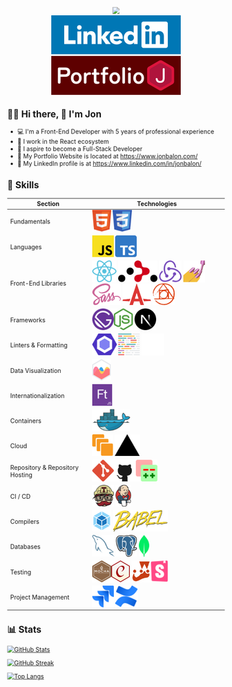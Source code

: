 <div align="center">
  <img src="https://media.giphy.com/media/vqxviVfqGAa14SgeiC/giphy.gif" style="width: 275px;" />

  <div id="badges">
    <a href="https://www.linkedin.com/in/jonbalon/">
      <img src="./assets/social/LinkedIn Social Button.svg" />
    </a>
    <a href="https://www.jonbalon.com/">
      <img src="./assets/social/Portfolio Button.svg" />
    </a>
  </div>
</div>

## :man_technologist: Hi there, :wave: I'm Jon

- :computer: I'm a Front-End Developer with 5 years of professional experience
- :hammer: I work in the React ecosystem
- :telescope: I aspire to become a Full-Stack Developer
- :link: My Portfolio Website is located at https://www.jonbalon.com/
- :link: My LinkedIn profile is at https://www.linkedin.com/in/jonbalon/

## :hammer: Skills

| Section                         | Technologies                                                                                                                                                                                                                                                                                                                                                                                                                                                                                                                                                                  |
| ------------------------------- | ----------------------------------------------------------------------------------------------------------------------------------------------------------------------------------------------------------------------------------------------------------------------------------------------------------------------------------------------------------------------------------------------------------------------------------------------------------------------------------------------------------------------------------------------------------------------------- |
| Fundamentals                    | <img src="./assets/technologies/html5.svg" title="HTML5" height="50px"> <img src="./assets/technologies/css3.svg" title="CSS3" height="50px">                                                                                                                                                                                                                                                                                                                                                                                                                                 |
| Languages                       | <img src="./assets/technologies/javascript.svg" title="JavaScript" height="50px"> <img src="./assets/technologies/typescript.svg" title="TypeScript" height="50px">                                                                                                                                                                                                                                                                                                                                                                                                           |
| Front-End Libraries             | <img src="./assets/technologies/react.svg" title="React" height="50px"> <img src="./assets/technologies/react-router.svg" title="React Router" height="50px"> <img src="./assets/technologies/redux.svg" title="Redux" height="50px"> <img src="./assets/technologies/styled-components.svg" title="Styled Components" height="50px"> <img src="./assets/technologies/sass.svg" title="Sass" height="50px"> <img src="./assets/technologies/autoprefixer.svg" title="Autoprefixer" height="50px"> <img src="./assets/technologies/postcss.svg" title="PostCSS" height="50px"> |
| Frameworks                      | <img src="./assets/technologies/gatsby.svg" title="Gatsby.js" height="50px"><img src="./assets/technologies/nodejs.svg" title="Node.js / Express.js" height="50px"> <img src="./assets/technologies/nextjs.svg" title="Next.js" height="50px">                                                                                                                                                                                                                                                                                                                                |
| Linters & Formatting            | <img src="./assets/technologies/eslint.svg" title="ESLint" height="50px"> <img src="./assets/technologies/prettier.svg" title="Prettier" height="50px"> <img src="./assets/technologies/stylelint.svg" title="Stylelint" height="50px">                                                                                                                                                                                                                                                                                                                                       |
| Data Visualization              | <img src="./assets/technologies/chartjs.svg" title="Chart.js" height="50px">                                                                                                                                                                                                                                                                                                                                                                                                                                                                                                  |
| Internationalization            | <img src="./assets/technologies/formatjs.svg" title="Format.js" height="50px">                                                                                                                                                                                                                                                                                                                                                                                                                                                                                                |
| Containers                      | <img src="./assets/technologies/docker.svg" title="Docker" height="50px">                                                                                                                                                                                                                                                                                                                                                                                                                                                                                                     |
| Cloud                           | <img src="./assets/technologies/ec2.svg" title="Amazon EC2" height="50px"> <img src="./assets/technologies/vercel.svg" title="Vercel" height="50px">                                                                                                                                                                                                                                                                                                                                                                                                                          |
| Repository & Repository Hosting | <img src="./assets/technologies/git.svg" title="Git" height="50px"><img src="./assets/technologies/github.svg" title="GitHub" height="50px"><img src="./assets/technologies/gerrit.svg" title="Gerrit" height="50px">                                                                                                                                                                                                                                                                                                                                                         |
| CI / CD                         | <img src="./assets/technologies/travis.svg" title="Travis CI" height="50px"> <img src="./assets/technologies/jenkins.svg" title="Jenkins" height="50px">                                                                                                                                                                                                                                                                                                                                                                                                                      |
| Compilers                       | <img src="./assets/technologies/webpack.svg" title="Webpack" height="50px"> <img src="./assets/technologies/babel.svg" title="Babel" height="50px">                                                                                                                                                                                                                                                                                                                                                                                                                           |
| Databases                       | <img src="./assets/technologies/mysql.svg" title="MySQL" height="50px"> <img src="./assets/technologies/postgres.svg" title="PostgreSQL" height="50px"> <img src="./assets/technologies/mongodb.svg" title="MongoDB" height="50px">                                                                                                                                                                                                                                                                                                                                           |
| Testing                         | <img src="./assets/technologies/mocha.svg" title="Mocha.js" height="50px"><img src="./assets/technologies/chaijs.svg" title="Chai.js" height="50px"> <img src="./assets/technologies/jest.svg" title="Jest" height="50px"><img src="./assets/technologies/storybook.svg" title="Storybook" height="50px">                                                                                                                                                                                                                                                                     |
| Project Management              | <img src="./assets/technologies/jira.svg" title="Atlassian Jira" height="50px"> <img src="./assets/technologies/confluence.svg" title="Atlassian Confluence" height="50px">                                                                                                                                                                                                                                                                                                                                                                                                   |

## :bar_chart: Stats

[![GitHub Stats](https://github-readme-stats-git-masterrstaa-rickstaa.vercel.app/api?username=Jon1701&count_private=true&show_icons=true&theme=dracula)](https://github.com/anuraghazra/github-readme-stats-git-masterrstaa-rickstaa)

[![GitHub Streak](http://github-readme-streak-stats.herokuapp.com?user=Jon1701&theme=dracula&date_format=%5BY.%5Dn.j)](https://git.io/streak-stats)

[![Top Langs](https://github-readme-stats-git-masterrstaa-rickstaa.vercel.app/api/top-langs/?username=Jon1701&layout=default&count_private=true&show_icons=true&theme=dracula)](https://github.com/anuraghazra/github-readme-stats-git-masterrstaa-rickstaa)

